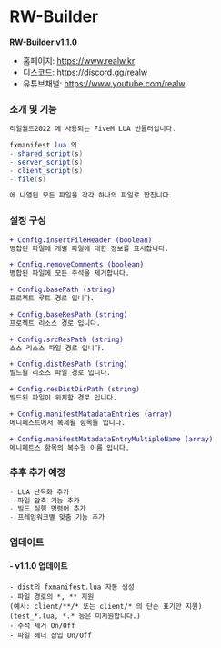 # RW-Builder

**RW-Builder v1.1.0**

- 홈페이지: https://www.realw.kr<br>
- 디스코드: https://discord.gg/realw<br>
- 유튜브채널: https://www.youtube.com/realw<br>

### 소개 및 기능
```cs
리얼월드2022 에 사용되는 FiveM LUA 번들러입니다.

fxmanifest.lua 의
- shared_script(s)
- server_script(s)
- client_script(s)
- file(s)

에 나열된 모든 파일을 각각 하나의 파일로 합칩니다.
```

### 설정 구성
```diff
+ Config.insertFileHeader (boolean)
병합된 파일에 개별 파일에 대한 정보를 표시합니다.

+ Config.removeComments (boolean)
병합된 파일에 모든 주석을 제거합니다.

+ Config.basePath (string)
프로젝트 루트 경로 입니다.

+ Config.baseResPath (string)
프로젝트 리소스 경로 입니다.

+ Config.srcResPath (string)
소스 리소스 파일 경로 입니다.

+ Config.distResPath (string)
빌드될 리소스 파일 경로 입니다.

+ Config.resDistDirPath (string)
빌드된 파일이 위치할 경로 입니다.

+ Config.manifestMatadataEntries (array)
메니페스트에서 복제될 항목들 입니다.

+ Config.manifestMatadataEntryMultipleName (array)
메니페트스 항목의 복수형 이름 입니다.

```

### 추후 추가 예정
```cs
- LUA 난독화 추가
- 파일 압축 기능 추가
- 빌드 실행 명령어 추가
- 프레임워크별 맞춤 기능 추가
```

### 업데이트

#### - v1.1.0 업데이트
```
- dist의 fxmanifest.lua 자동 생성
- 파일 경로의 *, ** 지원
(예시: client/**/* 또는 client/* 의 단순 표기만 지원)
(test_*.lua, *.* 등은 미지원합니다.)
- 주석 제거 On/Off
- 파일 헤더 삽입 On/Off
```
